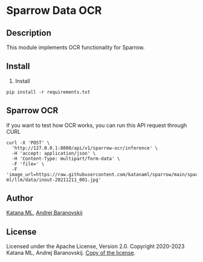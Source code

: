 # Sparrow Data OCR

## Description

This module implements OCR functionality for Sparrow.

## Install

1. Install

```
pip install -r requirements.txt
```

## Sparrow OCR

If you want to test how OCR works, you can run this API request through CURL

```
curl -X 'POST' \
  'http://127.0.0.1:8000/api/v1/sparrow-ocr/inference' \
  -H 'accept: application/json' \
  -H 'Content-Type: multipart/form-data' \
  -F 'file=' \
  -F 'image_url=https://raw.githubusercontent.com/katanaml/sparrow/main/sparrow-ml/llm/data/inout-20211211_001.jpg'
```

## Author

[Katana ML](https://katanaml.io), [Andrej Baranovskij](https://github.com/abaranovskis-redsamurai)

## License

Licensed under the Apache License, Version 2.0. Copyright 2020-2023 Katana ML, Andrej Baranovskij. [Copy of the license](https://github.com/katanaml/sparrow/blob/main/LICENSE).
